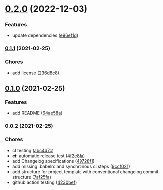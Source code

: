 

# [0.2.0](https://github.com/ggv3/project-template/compare/0.1.1...0.2.0) (2022-12-03)


### Features

* update dependencies ([e96ef1d](https://github.com/ggv3/project-template/commit/e96ef1db7720d7f2e8da877b3c6d5c65bb2bce0c))

### [0.1.1](https://github.com/kaartni/project-template/compare/0.1.0...0.1.1) (2021-02-25)


### Chores

* add license ([236d8c8](https://github.com/kaartni/project-template/commit/236d8c8d7424ca6e666e1930438b982ab8f985f8))

## [0.1.0](https://github.com/kaartni/project-template/compare/0.0.2...0.1.0) (2021-02-25)


### Features

* add README ([64ae58a](https://github.com/kaartni/project-template/commit/64ae58ad111e6e7ce8fa2fe949a4332a293bf7f7))

### 0.0.2 (2021-02-25)


### Chores

* cI testing ([abc4d7c](https://github.com/kaartni/project-template/commit/abc4d7cc4036e0f9f29e9780df2248f8cefc530a))
* **ci:** automatic release test ([4f2e8fa](https://github.com/kaartni/project-template/commit/4f2e8fa36c4fd7d5c9ee963b718315440a355e06))
* add Changelog specifications ([49728f1](https://github.com/kaartni/project-template/commit/49728f1ad55c0c76f17eddf797aa355d686f4ee0))
* add missing .babelrc and synchronous ci steps ([9ccf021](https://github.com/kaartni/project-template/commit/9ccf021769b7c3a22cc7b1e383610e48a271c316))
* add structure for project template with conventional changelog commit structure ([7af25fa](https://github.com/kaartni/project-template/commit/7af25fa2908eeed3907c4632f0dac28c8cc6a532))
* github action testing ([4230bef](https://github.com/kaartni/project-template/commit/4230beff2367a1d5b69702ba1fe3878522aa662d))